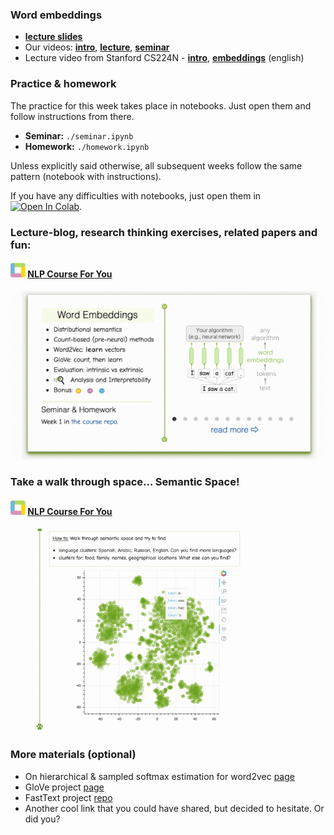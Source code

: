 ### Word embeddings
- [__lecture slides__](https://drive.google.com/file/d/1y2GKIKBzie7l8iycBO6gTKGiTTfJc4Dr/view?usp=sharing)
- Our videos: [__intro__](https://yadi.sk/i/BNTJG-_rwf20Gw), [__lecture__](https://yadi.sk/i/paG-akyVZu2CLg), [__seminar__](https://yadi.sk/i/QTcGA5mgdhS8jg)
- Lecture video from Stanford CS224N - [__intro__](https://www.youtube.com/watch?v=OQQ-W_63UgQ), [__embeddings__](https://www.youtube.com/watch?v=ERibwqs9p38) (english)


### Practice & homework
The practice for this week takes place in notebooks. Just open them and follow instructions from there.
* __Seminar:__ `./seminar.ipynb`
* __Homework:__ `./homework.ipynb`

Unless explicitly said otherwise, all subsequent weeks follow the same pattern (notebook with instructions).

If you have any difficulties with notebooks, just open them in [![Open In Colab](https://colab.research.google.com/assets/colab-badge.svg)](https://colab.research.google.com/github/yandexdataschool/nlp_course/blob/2020/week01_embeddings/seminar.ipynb).

### Lecture-blog, research thinking exercises, related papers and fun: 
#### ![logo](../resources/course_logo.png) [NLP Course For You](https://lena-voita.github.io/nlp_course.html#preview_word_emb) 
![lecture_preview](../resources/nlp2020_gifs/word_embeddings.gif)

### Take a walk through space... Semantic Space!
#### ![logo](../resources/course_logo.png) [NLP Course For You](https://lena-voita.github.io/nlp_course/word_embeddings.html#analysis_interpretability) 
![embedding_space_walk](../resources/nlp2020_gifs/walk_through_space.gif)

### More materials (optional)
* On hierarchical & sampled softmax estimation for word2vec [page](http://ruder.io/word-embeddings-softmax/)
* GloVe project [page](https://nlp.stanford.edu/projects/glove/)
* FastText project [repo](https://github.com/facebookresearch/fastText)
* Another cool link that you could have shared, but decided to hesitate. Or did you?

